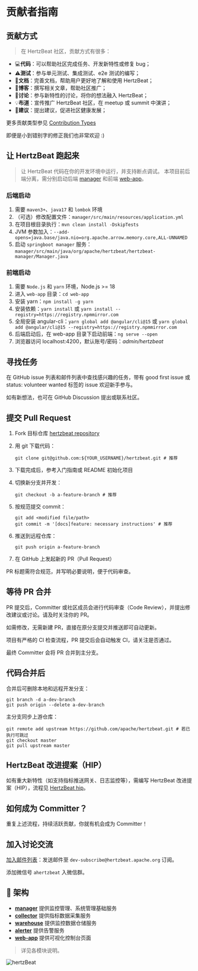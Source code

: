 # 贡献者指南

## 贡献方式

> 在 HertzBeat 社区，贡献方式有很多：

- 💻**代码**：可以帮助社区完成任务、开发新特性或修复 bug；
- ⚠️**测试**：参与单元测试、集成测试、e2e 测试的编写；
- 📖**文档**：完善文档，帮助用户更好地了解和使用 HertzBeat；
- 📝**博客**：撰写相关文章，帮助社区推广；
- 🤔**讨论**：参与新特性的讨论，将你的想法融入 HertzBeat；
- 💡**布道**：宣传推广 HertzBeat 社区，在 meetup 或 summit 中演讲；
- 💬**建议**：提出建议，促进社区健康发展；

更多贡献类型参见 [Contribution Types](https://allcontributors.org/docs/en/emoji-key)

即便是小到错别字的修正我们也非常欢迎 :)

## 让 HertzBeat 跑起来

> 让 HertzBeat 代码在你的开发环境中运行，并支持断点调试。
> 本项目前后端分离，需分别启动后端 [manager](manager) 和前端 [web-app](web-app)。

### 后端启动

1. 需要 `maven3+`、`java17` 和 `lombok` 环境
2. （可选）修改配置文件：`manager/src/main/resources/application.yml`
3. 在项目根目录执行：`mvn clean install -DskipTests`
4. JVM 参数加入：`--add-opens=java.base/java.nio=org.apache.arrow.memory.core,ALL-UNNAMED`
5. 启动 `springboot manager` 服务：`manager/src/main/java/org/apache/hertzbeat/hertzbeat-manager/Manager.java`

### 前端启动

1. 需要 `Node.js` 和 `yarn` 环境，Node.js >= 18
2. 进入 `web-app` 目录：`cd web-app`
3. 安装 yarn：`npm install -g yarn`
4. 安装依赖：`yarn install` 或 `yarn install --registry=https://registry.npmmirror.com`
5. 全局安装 angular-cli：`yarn global add @angular/cli@15` 或 `yarn global add @angular/cli@15 --registry=https://registry.npmmirror.com`
6. 后端启动后，在 web-app 目录下启动前端：`ng serve --open`
7. 浏览器访问 localhost:4200，默认账号/密码：_admin/hertzbeat_

## 寻找任务

在 GitHub issue 列表和邮件列表中查找感兴趣的任务，带有 good first issue 或 status: volunteer wanted 标签的 issue 欢迎新手参与。

如有新想法，也可在 GitHub Discussion 提出或联系社区。

## 提交 Pull Request

1. Fork 目标仓库 [hertzbeat repository](https://github.com/apache/hertzbeat)
2. 用 git 下载代码：

   ```shell
   git clone git@github.com:${YOUR_USERNAME}/hertzbeat.git # 推荐
   ```

3. 下载完成后，参考入门指南或 README 初始化项目
4. 切换新分支并开发：

   ```shell
   git checkout -b a-feature-branch # 推荐
   ```

5. 按规范提交 commit：

   ```shell
   git add <modified file/path>
   git commit -m '[docs]feature: necessary instructions' # 推荐
   ```

6. 推送到远程仓库：

   ```shell
   git push origin a-feature-branch
   ```

7. 在 GitHub 上发起新的 PR（Pull Request）

PR 标题需符合规范，并写明必要说明，便于代码审查。

## 等待 PR 合并

PR 提交后，Committer 或社区成员会进行代码审查（Code Review），并提出修改建议或讨论。请及时关注你的 PR。

如需修改，无需新建 PR，直接在原分支提交并推送即可自动更新。

项目有严格的 CI 检查流程，PR 提交后会自动触发 CI，请关注是否通过。

最终 Committer 会将 PR 合并到主分支。

## 代码合并后

合并后可删除本地和远程开发分支：

```shell
git branch -d a-dev-branch
git push origin --delete a-dev-branch
```

主分支同步上游仓库：

```shell
git remote add upstream https://github.com/apache/hertzbeat.git # 若已执行可跳过
git checkout master
git pull upstream master
```

## HertzBeat 改进提案（HIP）

如有重大新特性（如支持指标推送网关、日志监控等），需编写 HertzBeat 改进提案（HIP），流程见 [HertzBeat hip](https://github.com/apache/hertzbeat/tree/master/hip)。

## 如何成为 Committer？

重复上述流程，持续活跃贡献，你就有机会成为 Committer！

## 加入讨论交流

[加入邮件列表](https://lists.apache.org/list.html?dev@hertzbeat.apache.org)：发送邮件至 `dev-subscribe@hertzbeat.apache.org` 订阅。

添加微信号 `ahertzbeat` 入微信群。

## 🥐 架构

- **[manager](https://github.com/apache/hertzbeat/tree/master/hertzbeat-manager)** 提供监控管理、系统管理基础服务
- **[collector](https://github.com/apache/hertzbeat/tree/master/collector)** 提供指标数据采集服务
- **[warehouse](https://github.com/apache/hertzbeat/tree/master/warehouse)** 提供监控数据仓储服务
- **[alerter](https://github.com/apache/hertzbeat/tree/master/hertzbeat-alerter)** 提供告警服务
- **[web-app](https://github.com/apache/hertzbeat/tree/master/web-app)** 提供可视化控制台页面

> 详见各模块说明。

![hertzBeat](home/static/img/docs/hertzbeat-arch.png)
